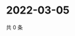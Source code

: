 # 2022-03-05

共 0 条

<!-- BEGIN WEIBO -->
<!-- 最后更新时间 Sat Mar 05 2022 14:17:56 GMT+0800 (China Standard Time) -->

<!-- END WEIBO -->

